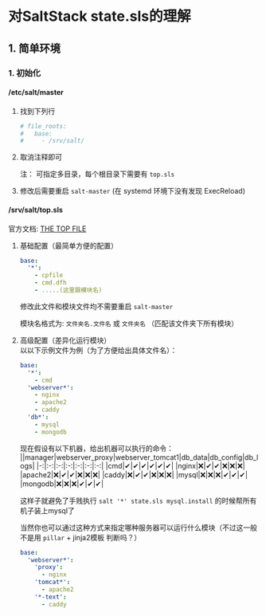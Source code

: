# 对SaltStack state.sls的理解
## 1. 简单环境
### 1. 初始化
#### /etc/salt/master
1. 找到下列行
   ```yaml
   # file_roots:
   #   base:
   #     - /srv/salt/
   ```
2. 取消注释即可

   注： 可指定多目录，每个根目录下需要有 `top.sls`

3. 修改后需要重启 `salt-master` (在 systemd 环境下没有发现 ExecReload)

#### /srv/salt/top.sls
官方文档: [THE TOP FILE](https://docs.saltstack.com/en/master/ref/states/top.html)

1. 基础配置（最简单方便的配置）
   ```yaml
   base:
     '*':
       - cpfile
       - cmd.dfh
       - .....(这里跟模块名)
   ```

   修改此文件和模块文件均不需要重启 `salt-master`

   模块名格式为: `文件夹名.文件名` 或 `文件夹名` （匹配该文件夹下所有模块）

2. 高级配置（差异化运行模块）  
   以以下示例文件为例（为了方便给出具体文件名）：
   ```yaml
   base:
     '*':
       - cmd
     'webserver*':
       - nginx
       - apache2
       - caddy
     'db*':
       - mysql
       - mongodb
   ```

   现在假设有以下机器，给出机器可以执行的命令：
   ||manager|webserver_proxy|webserver_tomcat1|db_data|db_config|db_logs|
   |-:|:-:|:-:|:-:|:-:|:-:|:-:|
   |cmd|✔|✔|✔|✔|✔|✔|
   |nginx|❌|✔|✔|❌|❌|❌|
   |apache2|❌|✔|✔|❌|❌|❌|
   |caddy|❌|✔|✔|❌|❌|❌|
   |mysql|❌|❌|❌|✔|✔|✔|
   |mongodb|❌|❌|❌|✔|✔|✔|

   这样子就避免了手贱执行 `salt '*' state.sls mysql.install` 的时候帮所有机子装上mysql了

   当然你也可以通过这种方式来指定哪种服务器可以运行什么模块（不过这一般不是用 `pillar` + jinja2模板 判断吗？）
   ```yaml
   base:
     'webserver*':
       'proxy':
         - nginx
       'tomcat*':
         - apache2
       '*-text':
         - caddy
   ```

